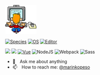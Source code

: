 <img src="https://github.com/marinko-peso/marinko-peso/raw/master/coding.gif" width="100">

[![Species](https://img.shields.io/badge/Species-Homo_sapiens-success?style=flat-square&logo=mailchimp&logoColor=white)](https://en.wikipedia.org/wiki/Homo_sapiens)
[![OS](https://img.shields.io/badge/OS-macOS-informational?style=flat-square&logo=apple&logoColor=white)](https://en.wikipedia.org/wiki/MacOS)
[![Editor](https://img.shields.io/badge/Editor-VSCode-blue?style=flat-square&logo=visual-studio-code&logoColor=white)](https://code.visualstudio.com/)

![](https://img.shields.io/badge/Web%20Development-%3C%2F%3E-blueviolet)
![](https://img.shields.io/badge/JavaScript-%3C%2F%3E-yellow)
[![Vue](https://img.shields.io/badge/JavaScript_framework-Vue-success?style=flat-square&logo=vue.js&logoColor=white)](https://vuejs.org/)
![NodeJS](https://img.shields.io/badge/-Nodejs-43853d?style=flat-square&logo=Node.js&logoColor=white)
![Webpack](https://img.shields.io/badge/-Webpack-%232C3A42?style=flat-square&logo=webpack)
![Sass](https://img.shields.io/badge/-Sass-%23CC6699?style=flat-square&logo=sass&logoColor=ffffff)

- 💬 Ask me about anything
- 📫 How to reach me: [@marinkopeso](https://twitter.com/marinkopeso)
